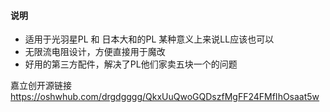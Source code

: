 
####  说明
- 适用于光羽星PL 和 日本大和的PL 某种意义上来说LL应该也可以
- 无限流电阻设计，方便直接用于魔改
- 好用的第三方配件，解决了PL他们家卖五块一个的问题<br>

嘉立创开源链接<br>
https://oshwhub.com/drgdgggg/QkxUuQwoGQDszfMgFF24FMfIhOsaat5w
